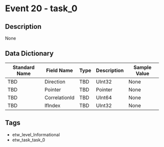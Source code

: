 # Event 20 - task_0

## Description
None

## Data Dictionary
|Standard Name|Field Name|Type|Description|Sample Value|
|---|---|---|---|---|
|TBD|Direction|TBD|UInt32|None|None|
|TBD|Pointer|TBD|Pointer|None|None|
|TBD|CorrelationId|TBD|UInt64|None|None|
|TBD|IfIndex|TBD|UInt32|None|None|

## Tags
* etw_level_Informational
* etw_task_task_0